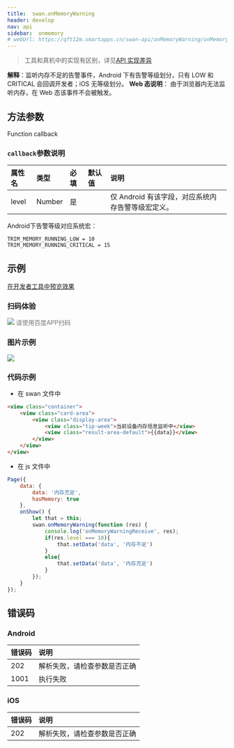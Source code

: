 ```yaml
---
title:  swan.onMemoryWarning
header: develop
nav: api
sidebar:  onmemory
# webUrl: https://qft12m.smartapps.cn/swan-api/onMemoryWarning/onMemoryWarning
---
```




> 工具和真机中的实现有区别，详见[API 实现差异](https://smartapp.baidu.com/docs/develop/devtools/diff/)

**解释**：监听内存不足的告警事件，Android 下有告警等级划分，只有 LOW 和 CRITICAL 会回调开发者；iOS 无等级划分。
**Web 态说明**： 由于浏览器内无法监听内存，在 Web 态该事件不会被触发。


## 方法参数

Function callback

### `callback`参数说明

|属性名 |类型  |必填 | 默认值 |说明|
|:---- |:---- |:---- |:----|:----|
|level |Number |是| |仅 Android 有该字段，对应系统内存告警等级宏定义。|

Android下告警等级对应系统宏：

```
TRIM_MEMORY_RUNNING_LOW = 10
TRIM_MEMORY_RUNNING_CRITICAL = 15
```

## 示例

<a href="swanide://fragment/1295c87444ec27f3acbc84e5616687441581940355771" title="在开发者工具中预览效果" target="_self">在开发者工具中预览效果</a>

### 扫码体验

<div class='scan-code-container'>
    <img src="https://b.bdstatic.com/miniapp/assets/images/doc_demo/pages_onMemoryWarning.png" class="demo-qrcode-image" />
    <font color=#777 12px>请使用百度APP扫码</font>
</div>

### 图片示例
<div class="m-doc-custom-examples">
    <div class="m-doc-custom-examples-correct">
        <img src="https://b.bdstatic.com/miniapp/images/onMemoryWarning.jpg">
    </div>
    <div class="m-doc-custom-examples-correct">
        <img src=" ">
    </div>
    <div class="m-doc-custom-examples-correct">
        <img src=" ">
    </div>
</div>

###  代码示例

* 在 swan 文件中

```html
<view class="container">
    <view class="card-area">
        <view class="display-area">
            <view class="tip-week">当前设备内存信息监听中</view>
            <view class="result-area-default">{{data}}</view>
        </view>
    </view>
</view>
```

* 在 js 文件中

```js
Page({
    data: {
        data: '内存充足',
        hasMemory: true
    },
    onShow() {
        let that = this;
        swan.onMemoryWarning(function (res) {
            console.log('onMemoryWarningReceive', res);
            if(res.level === 10){
                that.setData('data', '内存不足')
            }
            else{
                that.setData('data', '内存充足')
            }
        });
    }
});
```


##  错误码
###  Android

|错误码|说明|
|:--|:--|
|202|解析失败，请检查参数是否正确      |
|1001|执行失败|

###  iOS

|错误码|说明|
|:--|:--|
|202|解析失败，请检查参数是否正确      |
